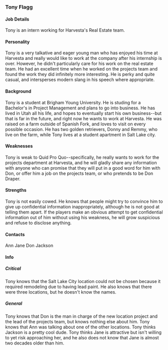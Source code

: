 ### Tony Flagg

#### Job Details 
Tony is an intern working for Harvesta's Real Estate team. 

#### Personality 
Tony is a very talkative and eager young man who has enjoyed his time at Harvesta and really would like to work at the company after his internship is over. However, he didn't particularly care for his work on the real estate team. He had an excellent time when he worked on the projects team and found the work they did infinitely more interesting. He is perky and quite casual, and intersperses modern slang in his speech where appropriate. 

#### Background
Tony is a student at Brigham Young University. He is studing for a Bachelor's in Project Management and plans to go into business. He has lived in Utah all his life, and hopes to eventually start his own business--but that is far in the future, and right now he wants to work at Harvesta. He was raised on a farm outside of Spanish Fork, and loves to visit on every possible occasion. He has two golden retrievers, Donny and Remmy, who live on the farm, while Tony lives at a student apartment in Salt Lake city. 

#### Weaknesses 
Tony is weak to Quid Pro Quo--specifically, he really wants to work for the projects department at Harvesta, and he will gladly share any information with anyone who can promise that they will put in a good word for him with Don, or offer him a job on the projects team, or who pretends to be Don Draper.  

#### Strengths
Tony is not easily cowed. He knows that people might try to convince him to give up confidential information inappropriately, although he is not good at telling them apart. If the players make an obvious attempt to get confidential information out of him without using his weakness, he will grow suspicious and refuse to disclose anything.  

#### Contacts 
Ann
Jane
Don
Jackson

#### Info
##### Critical
Tony knows that the Salt Lake City location could not be chosen because it required remodeling due to having lead paint. He also knows that there were three locations, but he doesn't know the names. 

##### General 
Tony knows that Don is the man in charge of the new location project and the lead of the projects team, but knows nothing else about him. Tony knows that Ann was talking about one of the other locations. Tony thinks Jackson is a pretty cool dude. Tony thinks Jane is attractive but isn't willing to yet risk approaching her, and he also does not know that Jane is almost two decades older than him. 
